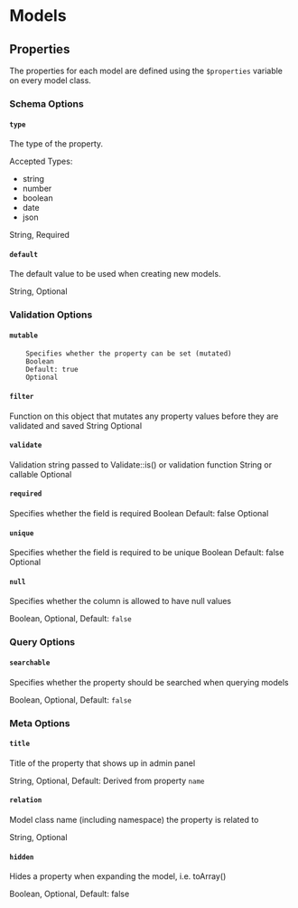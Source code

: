 Models
=====

## Properties

The properties for each model are defined using the `$properties` variable on every model class.

### Schema Options

#### `type`

The type of the property.

Accepted Types:
- string
- number
- boolean
- date
- json

String, Required

#### `default`

The default value to be used when creating new models.

String, Optional

### Validation Options

#### `mutable`
        Specifies whether the property can be set (mutated)
        Boolean
        Default: true
        Optional

#### `filter`

Function on this object that mutates any property values before they are validated and saved
        String
        Optional

#### `validate`

Validation string passed to Validate::is() or validation function
        String or callable
        Optional

#### `required`

Specifies whether the field is required
        Boolean
        Default: false
        Optional

#### `unique`

Specifies whether the field is required to be unique
        Boolean
        Default: false
        Optional

#### `null`

Specifies whether the column is allowed to have null values

Boolean, Optional, Default: `false`

### Query Options

#### `searchable`

Specifies whether the property should be searched when querying models

Boolean, Optional, Default: `false`

### Meta Options

#### `title`

Title of the property that shows up in admin panel

String, Optional, Default: Derived from property `name`

#### `relation`

Model class name (including namespace) the property is related to

String, Optional

#### `hidden`

Hides a property when expanding the model, i.e. toArray()

Boolean, Optional, Default: false